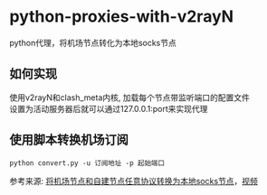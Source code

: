 # python-proxies-with-v2rayN
python代理，将机场节点转化为本地socks节点
## 如何实现
使用v2rayN和clash_meta内核, 加载每个节点带监听端口的配置文件  
设置为活动服务器后就可以通过127.0.0.1:port来实现代理

## 使用脚本转换机场订阅
```
python convert.py -u 订阅地址 -p 起始端口
```

参考来源: [将机场节点和自建节点任意协议转换为本地socks节点](https://www.bulianglin.com/archives/tosocks.html)，[视频](https://www.youtube.com/watch?v=01F8xUxqmkY)

